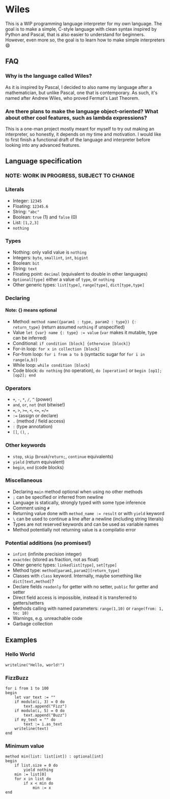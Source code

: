 # Wiles

This is a WIP programming language interpreter for my own language. The goal is to make a simple, C-style language with clean syntax inspired by Python and Pascal, that is also easier to understand for beginners. However, even more so, the goal is to learn how to make simple interpreters 😄

## FAQ
### Why is the language called Wiles?
As it is inspired by Pascal, I decided to also name my language after a mathematician, but unlike Pascal, one that is contemporary. As such, it's named after Andrew Wiles, who proved Fermat's Last Theorem.

### Are there plans to make the language object-oriented? What about other cool features, such as lambda expressions?
This is a one-man project mostly meant for myself to try out making an interpreter, so honestly, it depends on my time and motivation. I would like to first finish a functional draft of the language and interpreter before looking into any advanced features.

## Language specification
### NOTE: WORK IN PROGRESS, SUBJECT TO CHANGE

### Literals

- Integer: `12345`
- Floating: `12345.6`
- String: `"abc"`
- Boolean: `true` (1) and `false` (0)
- List: `[1,2,3]`
- `nothing`

### Types
- Nothing: only valid value is `nothing`
- Integers: `byte`, `smallint`, `int`, `bigint`
- Boolean: `bit`
- String: `text`
- Floating point: `decimal` (equivalent to double in other languages)
- `Optional[type]` either a value of `type`, or `nothing`
- Other generic types: `list[type]`, `range[type]`, `dict[type,type]`

### Declaring
#### Note: {} means optional
- Method: `method name({param1 : type, param2 : type}) {: return_type}` (return assumed `nothing` if unspecified)
- Value `let {var} name {: type} := value` (`var` makes it mutable, type can be inferred)
- Conditional: `if condition [block] {otherwise [block]}`
- For-in loop: `for x in collection [block]`
- For-from loop: `for i from a to b` (syntactic sugar for `for i in range(a,b)`)
- While loop: `while condition [block]`
- Code block: `do nothing` (no operation), `do [operation]` or `begin [op1];[op2]; end`

### Operators
- `+`, `-`, `*`, `/`, `^` (power)
- `and`, `or`, `not` (not bitwise!)
- `=`, `>`, `>=`, `<`, `<=`, `=/=`
- `:=` (assign or declare)
- `.` (method / field access)
- `:` (type annotation)
- `[]`, `()`, `,`

### Other keywords
- `stop`, `skip` (`break`/`return;`, `continue` equivalents)
- `yield` (return equivalent)
- `begin`, `end` (code blocks)

### Miscellaneous
- Declaring `main` method optional when using no other methods
- `;` can be specified or inferred from newline
- Language is statically, strongly typed with some type inference
- Comment using `#`
- Returning value done with `method_name := result` or with `yield` keyword
- `\` can be used to continue a line after a newline (including string literals)
- Types are not reserved keywords and can be used as variable names
- Method potentially not returning value is a compilatio error

### Potential additions (no promises!)
- `infint` (infinite precision integer)
- `exactdec` (stored as fraction, not as float)
- Other generic types:  `linkedlist[type]`, `set[type]`
- Method type: `method[param1,param2][return_type]`
- Classes with `class` keyword. Internally, maybe something like `dict[text,method]`?
- Declare fields `readonly` for getter with no setter, `public` for getter and setter
- Direct field access is impossible, instead it is transferred to getters/setters
- Methods calling with named parameters: `range(1,10)` or `range(from: 1, to: 10)`
- Warnings, e.g. unreachable code
- Garbage collection

## Examples
### Hello World
```
writeline("Hello, world!")
```
### FizzBuzz
```
for i from 1 to 100
begin
    let var text := ""
    if modulo(i, 3) = 0 do
        text.append("Fizz")
    if modulo(i, 5) = 0 do
        text.append("Buzz")
    if my_text = "" do
        text := i.as_text
    writeline(text)
end 
```
### Minimum value

```
method min(list: list[int]) : optional[int]
begin
    if list.size = 0 do
        yield nothing 
    min := list[0]
    for x in list do
        if x < min do
            min := x
end
```
